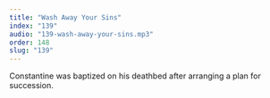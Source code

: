 ```yaml
---
title: "Wash Away Your Sins"
index: "139"
audio: "139-wash-away-your-sins.mp3"
order: 148
slug: "139"
---
```


Constantine was baptized on his deathbed after arranging a plan for succession.


